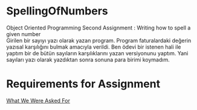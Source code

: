 # SpellingOfNumbers
Object Oriented Programming Second Assignment : Writing how to spell a given number <br/>
Girilen bir sayıyı yazı olarak yazan program. 
Program faturalardaki değerin yazısal karşılığını bulmak amacıyla verildi.
Ben ödevi bir istenen hali ile yaptım bir de bütün sayıların karşılıklarını yazan versiyonunu yaptım.
Yani sayıları yazı olarak yazdıktan sonra sonuna para birimi koymadım.

# Requirements for Assignment
[What We Were Asked For](<Requested in Assignment.pdf>)

